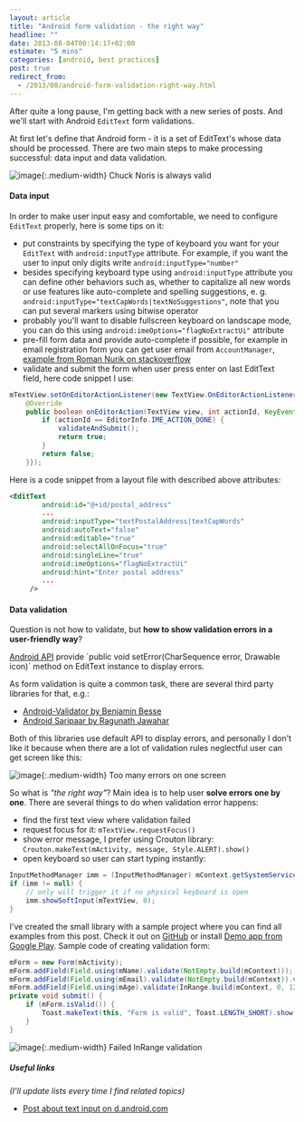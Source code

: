 ```yaml
---
layout: article
title: "Android form validation - the right way"
headline: ""
date: 2013-08-04T00:14:17+02:00
estimate: "5 mins"
categories: [android, best practices]
post: true
redirect_from:
  - /2013/08/android-form-validation-right-way.html
---
```


After quite a long pause, I'm getting back with a new series of posts. And we'll start with Android `EditText` form validations.

At first let's define that Android form - it is a set of EditText's whose data should be processed. There are two main steps to make processing successful: data input and data validation.

![image]({{site.baseurl}}/img/posts/android-form-validation-right-way/z-validations-valid-form.png){:.medium-width}
Chuck Noris is always valid


#### Data input

In order to make user input easy and comfortable, we need to configure `EditText` properly, here is some tips on it:

- put constraints by specifying the type of keyboard you want for your `EditText` with `android:inputType` attribute. For example, if you want the user to input only digits write `android:inputType="number"`
- besides specifying keyboard type using `android:inputType` attribute you can define other behaviors such as, whether to capitalize all new words or use features like auto-complete and spelling suggestions, e. g.  `android:inputType="textCapWords|textNoSuggestions"`, note that you can put several markers using bitwise operator
- probably you'll want to disable fullscreen keyboard on landscape mode, you can do this using `android:imeOptions="flagNoExtractUi"` attribute
- pre-fill form data and provide auto-complete if possible, for example in email registration form you can get user email from `AccountManager`, [example from Roman Nurik on stackoverflow](http://stackoverflow.com/a/2175688/731775)
- validate and submit the form when user press enter on last EditText field, here code snippet I use:

```java
mTextView.setOnEditorActionListener(new TextView.OnEditorActionListener() {
    @Override
    public boolean onEditorAction(TextView view, int actionId, KeyEvent event) {
        if (actionId == EditorInfo.IME_ACTION_DONE) {
            validateAndSubmit();
            return true;
        }
        return false;
    }});
```

Here is a code snippet from a layout file with described above attributes:

```xml
<EditText
        android:id="@+id/postal_address"
        ...
        android:inputType="textPostalAddress|textCapWords"
        android:autoText="false"
        android:editable="true"
        android:selectAllOnFocus="true"
        android:singleLine="true"
        android:imeOptions="flagNoExtractUi"
        android:hint="Enter postal address"
        ...
     />
```


#### Data validation

Question is not how to validate, but **how to show validation errors in a user-friendly way**?

[Android API](http://developer.android.com/reference/android/widget/TextView.html#setError(java.lang.CharSequence)) provide `public void setError(CharSequence error, Drawable icon)` method on EditText instance to display errors.

As form validation is quite a common task, there are several third party libraries for that, e.g.:

- [Android-Validator by Benjamin Besse](https://github.com/throrin19/Android-Validator)
- [Android Saripaar by Ragunath Jawahar](https://github.com/ragunathjawahar/android-saripaar)

Both of this libraries use default API to display errors, and personally I don't like it because when there are a lot of validation rules neglectful user can get screen like this:


![image]({{site.baseurl}}/img/posts/android-form-validation-right-way/z-validations-bad-example.png){:.medium-width}
Too many errors on one screen


So what is *"the right way"*? Main idea is to help user **solve errors one by one**. There are several things to do when validation error happens:

- find the first text view where validation failed
- request focus for it: `mTextView.requestFocus()`
- show error message, I prefer using Crouton library: `Crouton.makeText(mActivity, message, Style.ALERT).show()`
- open keyboard so user can start typing instantly:

```java
InputMethodManager imm = (InputMethodManager) mContext.getSystemService(Context.INPUT_METHOD_SERVICE);
if (imm != null) {
    // only will trigger it if no physical keyboard is open
    imm.showSoftInput(mTextView, 0);
}
```

I've created the small library with a sample project where you can find all examples from this post. Check it out on [GitHub](https://github.com/zasadnyy/z-validations) or install [Demo app from Google Play](https://play.google.com/store/apps/details?id=ua.org.zasadnyy.sample.zvalidations). Sample code of creating validation form:

```java
mForm = new Form(mActivity);
mForm.addField(Field.using(mName).validate(NotEmpty.build(mContext)));
mForm.addField(Field.using(mEmail).validate(NotEmpty.build(mContext)).validate(IsEmail.build(mContext)));
mForm.addField(Field.using(mAge).validate(InRange.build(mContext, 0, 120)));
private void submit() {
    if (mForm.isValid()) {
        Toast.makeText(this, "Form is valid", Toast.LENGTH_SHORT).show();
    }
}
```

![image]({{site.baseurl}}/img/posts/android-form-validation-right-way/z-validations-not-in-range.png){:.medium-width}
Failed InRange validation


##### Useful links

*(I'll update lists every time I find related topics)*

- [Post about text input on d.android.com](http://developer.android.com/guide/topics/ui/controls/text.html)
